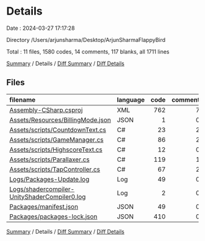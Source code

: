 # Details

Date : 2024-03-27 17:17:28

Directory /Users/arjunsharma/Desktop/ArjunSharmaFlappyBird

Total : 11 files,  1580 codes, 14 comments, 117 blanks, all 1711 lines

[Summary](results.md) / Details / [Diff Summary](diff.md) / [Diff Details](diff-details.md)

## Files
| filename | language | code | comment | blank | total |
| :--- | :--- | ---: | ---: | ---: | ---: |
| [Assembly-CSharp.csproj](/Assembly-CSharp.csproj) | XML | 762 | 7 | 1 | 770 |
| [Assets/Resources/BillingMode.json](/Assets/Resources/BillingMode.json) | JSON | 1 | 0 | 0 | 1 |
| [Assets/scripts/CountdownText.cs](/Assets/scripts/CountdownText.cs) | C# | 23 | 2 | 12 | 37 |
| [Assets/scripts/GameManager.cs](/Assets/scripts/GameManager.cs) | C# | 86 | 2 | 24 | 112 |
| [Assets/scripts/HighscoreText.cs](/Assets/scripts/HighscoreText.cs) | C# | 12 | 0 | 4 | 16 |
| [Assets/scripts/Parallaxer.cs](/Assets/scripts/Parallaxer.cs) | C# | 119 | 1 | 37 | 157 |
| [Assets/scripts/TapController.cs](/Assets/scripts/TapController.cs) | C# | 67 | 2 | 31 | 100 |
| [Logs/Packages-Update.log](/Logs/Packages-Update.log) | Log | 49 | 0 | 4 | 53 |
| [Logs/shadercompiler-UnityShaderCompiler0.log](/Logs/shadercompiler-UnityShaderCompiler0.log) | Log | 2 | 0 | 2 | 4 |
| [Packages/manifest.json](/Packages/manifest.json) | JSON | 49 | 0 | 1 | 50 |
| [Packages/packages-lock.json](/Packages/packages-lock.json) | JSON | 410 | 0 | 1 | 411 |

[Summary](results.md) / Details / [Diff Summary](diff.md) / [Diff Details](diff-details.md)
